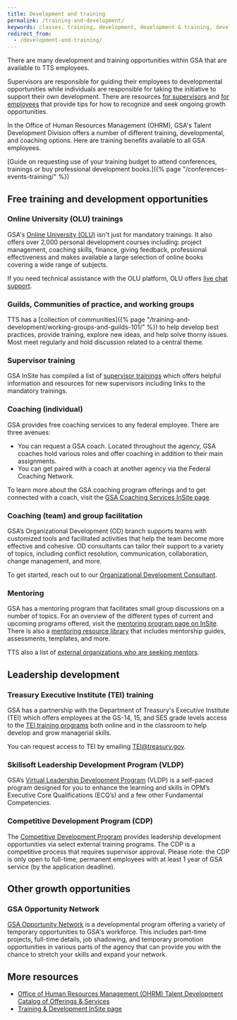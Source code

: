 ```yaml
---
title: Development and training
permalink: /training-and-development/
keywords: classes, training, development, development & training, development and training, training & development, training and development
redirect_from:
  - /development-and-training/
---
```


There are many development and training opportunities within GSA that are
available to TTS employees.

Supervisors are responsible for guiding their employees to developmental
opportunities while individuals are responsible for taking the initiative to
support their own development. There are resources
[for supervisors](https://docs.google.com/document/d/1HB9Gg2J_zra8SfJsxZ3cxyXvyaRfLhE8jw0q234KyXc/edit?usp=sharing)
and
[for employees](https://docs.google.com/document/d/1jVolEwO-Kt0SPOJ5DJSzmhIzMPMUjeL35BTeMgdwj7A/edit?usp=sharing)
that provide tips for how to recognize and seek ongoing growth opportunities.

In the Office of Human Resources Management (OHRM), GSA's Talent Development
Division offers a number of different training, developmental, and coaching
options. Here are training benefits available to all GSA employees.

[Guide on requesting use of your training budget to attend conferences,
trainings or buy professional development
books.]({% page "/conferences-events-training/" %})

## Free training and development opportunities

### Online University (OLU) trainings

GSA's [Online University (OLU)](https://gsaolu.gsa.gov/) isn't just for mandatory
trainings. It also offers over 2,000 personal development courses including:
project management, coaching skills, finance, giving feedback, professional
effectiveness and makes available a large selection of online books covering a
wide range of subjects.

If you need technical assistance with the OLU platform, OLU offers [live chat support](https://gsa.eskillzlivesupport.com/support/home).

### Guilds, Communities of practice, and working groups

TTS has a [collection of
communities]({% page "/training-and-development/working-groups-and-guilds-101/" %})
to help develop best practices, provide training, explore new ideas, and help
solve thorny issues. Most meet regularly and hold discussion related to a
central theme.

### Supervisor training

GSA InSite has compiled a list of
[supervisor trainings](https://insite.gsa.gov/topics/training-and-development/supervisor-resources/new-supervisors)
which offers helpful information and resources for new supervisors including
links to the mandatory trainings.

### Coaching (individual)

GSA provides free coaching services to any federal employee. There are three avenues:
- You can request a GSA coach. Located throughout the agency, GSA coaches hold various roles and offer coaching in addition to their main assignments. 
- You can get paired with a coach at another agency via the Federal Coaching Network. 

To learn more about the GSA coaching program offerings and to get connected with a coach, visit the [GSA Coaching Services InSite page](https://insite.gsa.gov/employee-resources/training-and-development/developmental-services/organizational-development/coaching-services).

### Coaching (team) and group facilitation

GSA’s Organizational Development (OD) branch supports teams with customized tools and facilitated activities that help the team become more effective and cohesive. OD consultants can tailor their support to a variety of topics, including conflict resolution, communication, collaboration, change management, and more.

To get started, reach out to our [Organizational Development Consultant](https://docs.google.com/document/d/15glvq9UakKUN8XTRTa6gRkhBHm2whhQyAGmf8ibTtBs/edit#heading=h.8wr7upp5rb5z).

### Mentoring

GSA has a mentoring program that facilitates small group discussions on a number
of topics. For an overview of the different types of current and upcoming
programs offered, visit the
[mentoring program page on InSite](https://insite.gsa.gov/topics/training-and-development/mentoring-program).
There is also a
[mentoring resource library](https://insite.gsa.gov/employee-resources/training-and-development/mentoring-at-gsa/mentoring-resource-library)
that includes mentorship guides, assessments, templates, and more.

TTS also a list of [external organizations who are seeking mentors](https://docs.google.com/spreadsheets/d/1uJIsJh7n9tKAmziLxhP3roKhYidun6Zx4V8g1n-xjEs/edit).

## Leadership development

### Treasury Executive Institute (TEI) training

GSA has a partnership with the Department of Treasury's Executive Institute
(TEI) which offers employees at the GS-14, 15, and SES grade levels access to
the
[TEI training programs](https://home.tei.treasury.gov/)
both online and in the classroom to help develop and grow managerial skills.

You can request access to TEI by emailing [TEI@treasury.gov](mailto:TEI@treasury.gov).

### Skillsoft Leadership Development Program (VLDP)

GSA’s [Virtual Leadership Development Program](https://insite.gsa.gov/employee-resources/training-and-development/leadership-resources/virtual-leadership-development-program) (VLDP) is a self-paced program designed for you to enhance the learning and skills in OPM’s Executive Core Qualifications (ECQ’s) and a few other Fundamental Competencies. 

### Competitive Development Program (CDP)

The [Competitive Development Program](https://insite.gsa.gov/employee-resources/training-and-development/leadership-resources/competitive-development-program-cdp) provides leadership development opportunities via select external training programs. The CDP is a competitive process that requires supervisor approval. Please note: the CDP is only open to full-time, permanent employees with at least 1 year of GSA service (by the application deadline).

## Other growth opportunities

### GSA Opportunity Network

[GSA Opportunity Network](https://insite.gsa.gov/employee-resources/training-and-development/opportunity-network)
is a developmental program offering a variety of temporary opportunities to
GSA's workforce. This includes part-time projects, full-time details, job
shadowing, and temporary promotion opportunities in various parts of the agency
that can provide you with the chance to stretch your skills and expand your
network. 

## More resources

- [Office of Human Resources Management (OHRM) Talent Development Catalog of Offerings & Services](https://docs.google.com/document/d/1qM66FiM5tYTG6T49RVb48SrW5J3NaonkCn7RNP_jZA8/edit)
- [Training & Development InSite page](https://insite.gsa.gov/employee-resources/training-and-development/)
